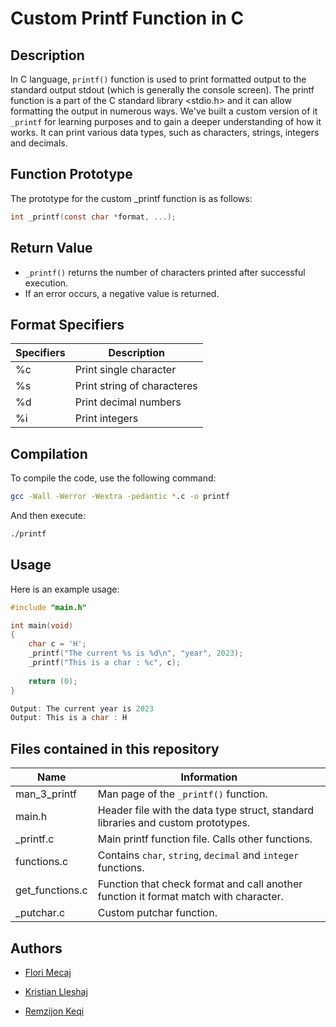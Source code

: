 # Custom Printf Function in C

## Description

In C language, `printf()` function is used to print formatted output to the standard output stdout (which is generally the console screen).  The printf function is a part of the C standard library <stdio.h> and it can allow formatting the output in numerous ways. We've built a custom version of it `_printf` for learning purposes and to gain a deeper understanding of how it works. It can print various data types, such as characters, strings, integers and decimals.

## Function Prototype
The prototype for the custom _printf function is as follows:
```c
int _printf(const char *format, ...);
```

## Return Value
* `_printf()` returns the number of characters printed after successful execution.
* If an error occurs, a negative value is returned.

## Format Specifiers

| Specifiers      | Description |
| ----------- | ----------- |
| %c  | Print single character |
| %s  | Print string of characteres |
| %d  | Print decimal numbers|
| %i  | Print integers |


## Compilation

To compile the code, use the following command:

```bash
gcc -Wall -Werror -Wextra -pedantic *.c -o printf
```
And then execute:
```bash
./printf
```


## Usage
Here is an example usage:
```c
#include "main.h"

int main(void)
{
    char c = 'H';
    _printf("The current %s is %d\n", "year", 2023);
    _printf("This is a char : %c", c);
    
    return (0);
}

Output: The current year is 2023
Output: This is a char : H
```
## Files contained in this repository 

| Name  | Information |
| ------------- | ------------- |
| man_3_printf  | 	Man page of the `_printf()` function.  |
| main.h  | Header file with the data type struct, standard libraries and custom prototypes.  |
| _printf.c  | Main printf function file. Calls other functions.  |
| functions.c | Contains `char`, `string`, `decimal` and `integer` functions. |
| get_functions.c | Function that check format and call another function it format match with character. |
| _putchar.c | Custom putchar function. |

## Authors

- [Flori Mecaj](https://github.com/FloriMecaj)

- [Kristian Lleshaj](https://github.com/kristian0808)
- [Remzijon Keqi](https://github.com/Remz97)
